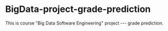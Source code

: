 # BigData-project-grade-prediction

This is course "Big Data Software Engineering" project --- grade prediction.
